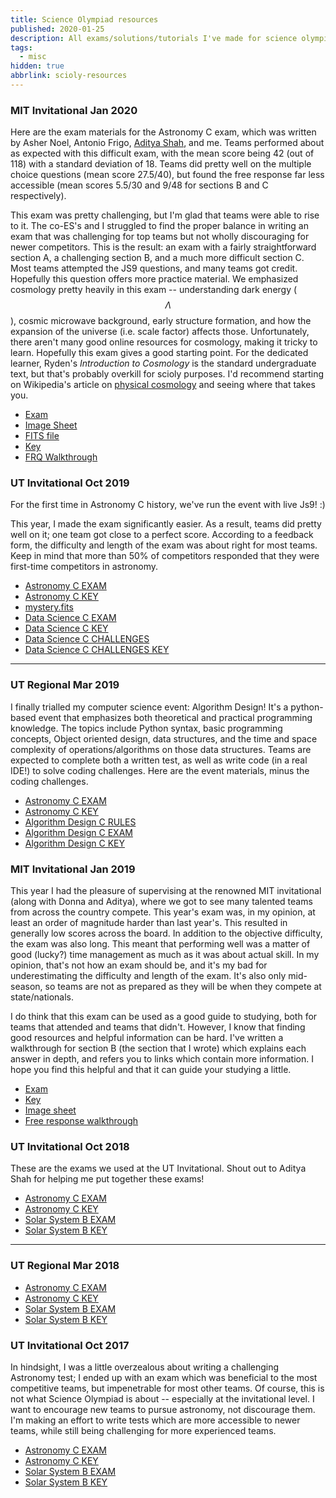 ```yaml
---
title: Science Olympiad resources
published: 2020-01-25
description: All exams/solutions/tutorials I've made for science olympiad
tags:
  - misc
hidden: true
abbrlink: scioly-resources
---
```


### MIT Invitational Jan 2020

Here are the exam materials for the Astronomy C exam, which was written by Asher Noel, Antonio Frigo, [Aditya Shah](https://somewhatoverwhelmed.wordpress.com/), and me. Teams performed about as expected with this difficult exam, with the mean score being 42 (out of 118) with a standard deviation of 18. Teams did pretty well on the multiple choice questions (mean score 27.5/40), but found the free response far less accessible (mean scores 5.5/30 and 9/48 for sections B and C respectively).

This exam was pretty challenging, but I'm glad that teams were able to rise to it. The co-ES's and I struggled to find the proper balance in writing an exam that was challenging for top teams but not wholly discouraging for newer competitors. This is the result: an exam with a fairly straightforward section A, a challenging section B, and a much more difficult section C. Most teams attempted the JS9 questions, and many teams got credit. Hopefully this question offers more practice material. We emphasized cosmology pretty heavily in this exam -- understanding dark energy ($$\Lambda$$), cosmic microwave background, early structure formation, and how the expansion of the universe (i.e. scale factor) affects those. Unfortunately, there aren't many good online resources for cosmology, making it tricky to learn. Hopefully this exam gives a good starting point. For the dedicated learner, Ryden's *Introduction to Cosmology* is the standard undergraduate text, but that's probably overkill for scioly purposes. I'd recommend starting on Wikipedia's article on [physical cosmology](https://en.wikipedia.org/wiki/Physical_cosmology) and seeing where that takes you.

* [Exam](/assets/pdf/scioly/mit20-astro-exam.pdf)
* [Image Sheet](/assets/pdf/scioly/mit20-image-sheet.pdf)
* [FITS file](/assets/pdf/scioly/mit20-lens.fits)
* [Key](/assets/pdf/scioly/mit20-astro-key.pdf)
* [FRQ Walkthrough](/assets/pdf/scioly/mit20-walkthrough.pdf)

### UT Invitational Oct 2019

For the first time in Astronomy C history, we've run the event with live Js9! :)

This year, I made the exam significantly easier. As a result, teams did pretty well on it; one team got close to a perfect score. According to a feedback form, the difficulty and length of the exam was about right for most teams. Keep in mind that more than 50% of competitors responded that they were first-time competitors in astronomy.

* [Astronomy C EXAM](/assets/pdf/scioly/utinv19-astro-exam.pdf)
* [Astronomy C KEY](/assets/pdf/scioly/utinv19-astro-key.pdf)
* [mystery.fits](/assets/pdf/scioly/utinv19-astro-mystery.fits)
* [Data Science C EXAM](/assets/pdf/scioly/utinv19-ds-exam.pdf)
* [Data Science C KEY](/assets/pdf/scioly/utinv19-ds-key.pdf)
* [Data Science C CHALLENGES](/assets/pdf/scioly/utinv19-ds-chal.ipynb)
* [Data Science C CHALLENGES KEY](/assets/pdf/scioly/utinv19-ds-chal-sol.ipynb)

---

### UT Regional Mar 2019

I finally trialled my computer science event: Algorithm Design! It's a python-based event that emphasizes both theoretical and practical programming knowledge. The topics include Python syntax, basic programming concepts, Object oriented design, data structures, and the time and space complexity of operations/algorithms on those data structures. Teams are expected to complete both a written test, as well as write code (in a real IDE!) to solve coding challenges. Here are the event materials, minus the coding challenges.

* [Astronomy C EXAM](/assets/pdf/scioly/utreg19-astro-exam.pdf)
* [Astronomy C KEY](/assets/pdf/scioly/utreg19-astro-key.pdf)
* [Algorithm Design C RULES](/assets/pdf/scioly/utreg19-algo-rules.pdf)
* [Algorithm Design C EXAM](/assets/pdf/scioly/utreg19-algo-exam.pdf)
* [Algorithm Design C KEY](/assets/pdf/scioly/utreg19-algo-key.pdf)

### MIT Invitational Jan 2019

This year I had the pleasure of supervising at the renowned MIT invitational (along with Donna and Aditya), where we got to see many talented teams from across the country compete. This year's exam was, in my opinion, at least an order of magnitude harder than last year's. This resulted in generally low scores across the board. In addition to the objective difficulty, the exam was also long. This meant that performing well was a matter of good (lucky?) time management as much as it was about actual skill. In my opinion, that's not how an exam should be, and it's my bad for underestimating the difficulty and length of the exam. It's also only mid-season, so teams are not as prepared as they will be when they compete at state/nationals.

I do think that this exam can be used as a good guide to studying, both for teams that attended and teams that didn't. However, I know that finding good resources and helpful information can be hard. I've written a walkthrough for section B (the section that I wrote) which explains each answer in depth, and refers you to links which contain more information. I hope you find this helpful and that it can guide your studying a little.


* [Exam](/assets/pdf/scioly/mit19-astro-exam.pdf)
* [Key](/assets/pdf/scioly/mit19-astro-key.pdf)
* [Image sheet](/assets/pdf/scioly/mit19-image-sheet.pdf)
* [Free response walkthrough](/assets/pdf/scioly/mit19-frq-walkthrough.pdf)


### UT Invitational Oct 2018

These are the exams we used at the UT Invitational. Shout out to Aditya Shah for helping me put together these exams!

* [Astronomy C EXAM](/assets/pdf/scioly/utinv18-astro-exam.pdf)
* [Astronomy C KEY](/assets/pdf/scioly/utinv18-astro-key.pdf)
* [Solar System B EXAM](/assets/pdf/scioly/utinv18-ss-exam.pdf)
* [Solar System B KEY](/assets/pdf/scioly/utinv18-ss-key.pdf)

---

### UT Regional Mar 2018

* [Astronomy C EXAM](/assets/pdf/scioly/utreg18-astro-exam.pdf)
* [Astronomy C KEY](/assets/pdf/scioly/utreg18-astro-key.pdf)
* [Solar System B EXAM](/assets/pdf/scioly/utreg18-ss-exam.pdf)
* [Solar System B KEY](/assets/pdf/scioly/utreg18-ss-key.pdf)

### UT Invitational Oct 2017

In hindsight, I was a little overzealous about writing a challenging Astronomy test; I ended up with an exam which was beneficial to the most competitive teams, but impenetrable for most other teams. Of course, this is not what Science Olympiad is about -- especially at the invitational level. I want to encourage new teams to pursue astronomy, not discourage them. I'm making an effort to write tests which are more accessible to newer teams, while still being challenging for more experienced teams.

* [Astronomy C EXAM](/assets/pdf/scioly/utinv17-astro-exam.pdf)
* [Astronomy C KEY](/assets/pdf/scioly/utinv17-astro-key.pdf)
* [Solar System B EXAM](/assets/pdf/scioly/utinv17-ss-exam.pdf)
* [Solar System B KEY](/assets/pdf/scioly/utinv17-ss-key.pdf)
